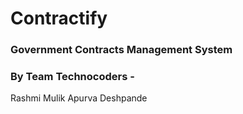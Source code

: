 # Contractify
### Government Contracts Management System


### By Team Technocoders -
Rashmi Mulik
Apurva Deshpande
